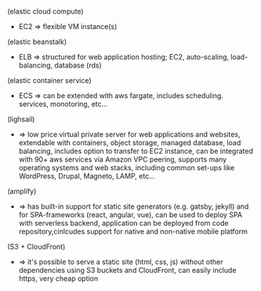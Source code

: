 (elastic cloud compute)
- EC2 => flexible VM instance(s) 

(elastic beanstalk)
- ELB => structured for web application hosting;
         EC2, auto-scaling, load-balancing, database (rds)

(elastic container service)
- ECS => can be extended with aws fargate, includes scheduling.
         services, monotoring, etc...

(lighsail)
- => low price virtual private server for web applications and 
        websites, extendable with containers, object storage, managed
        database, load balancing, includes option to transfer to EC2
        instance, can be integrated with 90+ aws services via Amazon
        VPC peering, supports many operating systems and web stacks, 
        including common set-ups like WordPress, Drupal, Magneto, LAMP, 
        etc...

(amplify)
- => has built-in support for static site generators (e.g. gatsby, jekyll)
     and for SPA-frameworks (react, angular, vue), can be used to deploy
     SPA with serverless backend, application can be deployed from code
     repository,cinlcudes support for native and non-native mobile platform


(S3 + CloudFront)
- => it's possible to serve a static site (html, css, js) without other
    dependencies using S3 buckets and CloudFront, can easily include https,
    very cheap option
